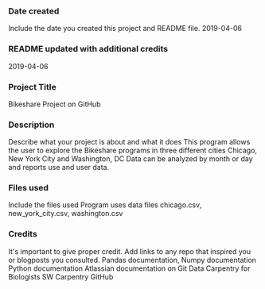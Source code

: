 ### Date created
Include the date you created this project and README file.
2019-04-06

### README updated with additional credits
2019-04-06

### Project Title
Bikeshare Project on GitHub

### Description
Describe what your project is about and what it does
This program allows the user to explore the Bikeshare programs in three different cities
Chicago, New York City and Washington, DC
Data can be analyzed by month or day and reports use and user data.

### Files used
Include the files used
Program uses data files chicago.csv, new_york_city.csv, washington.csv

### Credits
It's important to give proper credit. Add links to any repo that inspired you or blogposts you consulted.
Pandas documentation,
Numpy documentation
Python documentation
Atlassian documentation on Git
Data Carpentry for Biologists 
SW Carpentry GitHub

